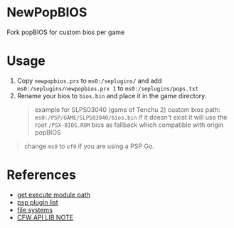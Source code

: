 # NewPopBIOS

Fork popBIOS for custom bios per game

# Usage

1. Copy `newpopbios.prx` to `ms0:/seplugins/` and add `ms0:/seplugins/newpopbios.prx 1` to `ms0:/seplugins/pops.txt`
2. Rename your bios to `bios.bin` and place it in the game directory.
   > example for SLPS03040 (game of Tenchu 2) custom bios path: `ms0:/PSP/GAME/SLPS03040/bios.bin`
   if it doesn't exist it will use the root `/PSX-BIOS.ROM` bios as fallback which compatible with origin popBIOS

> change `ms0` to `ef0` if you are using a PSP Go.

# References

- [get execute module path](https://github.com/qwikrazor87/ps1doc/blob/master/src/main.c#L120)
- [psp plugin list](https://www.gamebrew.org/wiki/List_of_PSP_plugins)
- [file systems](https://www.psdevwiki.com/psp/Filesystem)
- [CFW API LIB NOTE](https://github.com/xan1242/PSPModBase?tab=readme-ov-file#pspdev-side-note)

